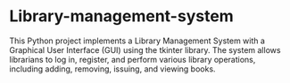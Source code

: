 # Library-management-system
This Python project implements a Library Management System with a Graphical User Interface (GUI) using the tkinter library. The system allows librarians to log in, register, and perform various library operations, including adding, removing, issuing, and viewing books.
